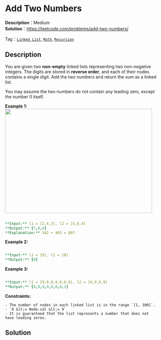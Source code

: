 # Add Two Numbers 
 
 **Description**：Medium  
**Solution**：<https://leetcode.com/problems/add-two-numbers/>

Tag：[`Linked List`](https://leetcode.com/tag/linked-list), [`Math`](https://leetcode.com/tag/math), [`Recursion`](https://leetcode.com/tag/recursion)

## Description

You are given two **non-empty** linked lists representing two non-negative integers. The digits are stored in **reverse order**, and each of their nodes contains a single digit. Add the two numbers and return the sum as a linked list.

You may assume the two numbers do not contain any leading zero, except the number 0 itself.

 
**Example 1:**
<img alt="" src="https://assets.leetcode.com/uploads/2020/10/02/addtwonumber1.jpg" style="width: 483px; height: 342px;" />
```yaml

**Input:** l1 = [2,4,3], l2 = [5,6,4]
**Output:** [7,0,8]
**Explanation:** 342 + 465 = 807.

```

**Example 2:**

```yaml

**Input:** l1 = [0], l2 = [0]
**Output:** [0]

```

**Example 3:**

```yaml

**Input:** l1 = [9,9,9,9,9,9,9], l2 = [9,9,9,9]
**Output:** [8,9,9,9,0,0,0,1]

```

 
**Constraints:**


	- The number of nodes in each linked list is in the range `[1, 100]`.
	- `0 &lt;= Node.val &lt;= 9`
	- It is guaranteed that the list represents a number that does not have leading zeros.


## Solution

